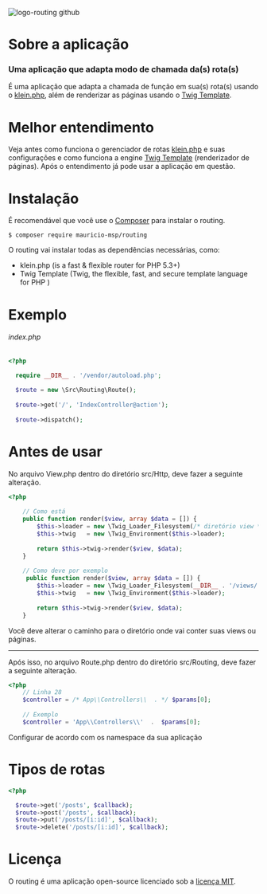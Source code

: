 ![logo-routing github](https://cloud.githubusercontent.com/assets/13602785/26808092/eaeb8d4c-4a30-11e7-892c-6de716534eb0.png)


# Sobre a aplicação

### Uma aplicação que adapta modo de chamada da(s) rota(s) 

É uma aplicação que adapta a chamada de função em sua(s) rota(s) usando o [klein.php](https://github.com/klein/klein.php), além de renderizar as páginas usando o [Twig Template](https://twig.sensiolabs.org).

# Melhor entendimento

Veja antes como funciona o gerenciador de rotas [klein.php](https://github.com/klein/klein.php) e suas configurações e como funciona a engine [Twig Template](https://twig.sensiolabs.org) (renderizador de páginas). Após o entendimento já pode usar a aplicação em questão.

# Instalação

É recomendável que você use o [Composer](https://getcomposer.org) para instalar o routing.

```
$ composer require mauricio-msp/routing
```

O routing vai instalar todas as dependências necessárias, como: 

- klein.php (is a fast & flexible router for PHP 5.3+)
- Twig Template (Twig, the flexible, fast, and secure template language for PHP )

# Exemplo

###### index.php

``` php
<?php

  require __DIR__ . '/vendor/autoload.php';
  
  $route = new \Src\Routing\Route();
  
  $route->get('/', 'IndexController@action');
  
  $route->dispatch();
```

# Antes de usar

No arquivo View.php dentro do diretório src/Http, deve fazer a seguinte alteração.

``` php
<?php
    
    // Como está
    public function render($view, array $data = []) {
        $this->loader = new \Twig_Loader_Filesystem(/* diretório view */);
        $this->twig   = new \Twig_Environment($this->loader);
        
        return $this->twig->render($view, $data);
    }
    
    // Como deve por exemplo
     public function render($view, array $data = []) {
        $this->loader = new \Twig_Loader_Filesystem(__DIR__ . '/views/');
        $this->twig   = new \Twig_Environment($this->loader);
        
        return $this->twig->render($view, $data);
    }
```
Você deve alterar o caminho para o diretório onde vai conter suas views ou páginas.

***

Após isso, no arquivo Route.php dentro do diretório src/Routing, deve fazer a seguinte alteração.

``` php
<?php
    // Linha 28
    $controller = /* App\\Controllers\\  . */ $params[0];
    
    // Exemplo
    $controller = 'App\\Controllers\\'  .  $params[0];
```

Configurar de acordo com os namespace da sua aplicação

# Tipos de rotas

``` php
<?php

  $route->get('/posts', $callback);
  $route->post('/posts', $callback);
  $route->put('/posts/[i:id]', $callback);
  $route->delete('/posts/[i:id]', $callback);
```

# Licença

O routing é uma aplicação open-source licenciado sob a [licença MIT](https://opensource.org/licenses/MIT).
